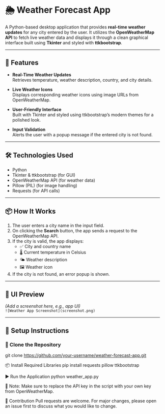 # 🌦️ Weather Forecast App

A Python-based desktop application that provides **real-time weather updates** for any city entered by the user. It utilizes the **OpenWeatherMap API** to fetch live weather data and displays it through a clean graphical interface built using **Tkinter** and styled with **ttkbootstrap**.

---

## 🚀 Features

- **Real-Time Weather Updates**  
  Retrieves temperature, weather description, country, and city details.

- **Live Weather Icons**  
  Displays corresponding weather icons using image URLs from OpenWeatherMap.

- **User-Friendly Interface**  
  Built with Tkinter and styled using ttkbootstrap’s modern themes for a polished look.

- **Input Validation**  
  Alerts the user with a popup message if the entered city is not found.

---

## 🛠️ Technologies Used

- Python  
- Tkinter & ttkbootstrap (for GUI)  
- OpenWeatherMap API (for weather data)  
- Pillow (PIL) (for image handling)  
- Requests (for API calls)

---

## 📦 How It Works

1. The user enters a city name in the input field.
2. On clicking the **Search** button, the app sends a request to the OpenWeatherMap API.
3. If the city is valid, the app displays:
   - ✅ City and country name  
   - 🌡️ Current temperature in Celsius  
   - 🌤️ Weather description  
   - 🖼️ Weather icon
4. If the city is not found, an error popup is shown.

---

## 📸 UI Preview

*(Add a screenshot here, e.g., app UI)*  
`![Weather App Screenshot](screenshot.png)`

---

## 📌 Setup Instructions

### 🔁 Clone the Repository

git clone https://github.com/your-username/weather-forecast-app.git

📦 Install Required Libraries
pip install requests pillow ttkbootstrap

▶️ Run the Application
python weather_app.py

🔑 Note: Make sure to replace the API key in the script with your own key from OpenWeatherMap.

🙌 Contribution
Pull requests are welcome. For major changes, please open an issue first to discuss what you would like to change.
